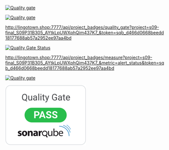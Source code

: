 [![Quality gate](http://lingotown.shop:7777/api/project_badges/quality_gate?project=s09-final_S09P31B305_AYtkLpUWXphQim437K7_&token=sqb_d466d0668beedd18177688ab57a2952ee97aa4bd)](http://lingotown.shop:7777/dashboard?id=s09-final_S09P31B305_AYtkLpUWXphQim437K7_)

[![Quality gate](http://lingotown.shop:7777/api/project_badges/quality_gate?project=s09-final_S09P31B305_AYtkLpUWXphQim437K7_&token=sqb_d466d0668beedd18177688ab57a2952ee97aa4bd)](http://lingotown.shop:7777/dashboard?id=s09-final_S09P31B305_AYtkLpUWXphQim437K7_)

http://lingotown.shop:7777/api/project_badges/quality_gate?project=s09-final_S09P31B305_AYtkLpUWXphQim437K7_&token=sqb_d466d0668beedd18177688ab57a2952ee97aa4bd

[![Quality Gate Status](http://lingotown.shop:7777/api/project_badges/measure?project=s09-final_S09P31B305_AYtkLpUWXphQim437K7_&metric=alert_status&token=sqb_d466d0668beedd18177688ab57a2952ee97aa4bd)](http://lingotown.shop:7777/dashboard?id=s09-final_S09P31B305_AYtkLpUWXphQim437K7_)

http://lingotown.shop:7777/api/project_badges/measure?project=s09-final_S09P31B305_AYtkLpUWXphQim437K7_&metric=alert_status&token=sqb_d466d0668beedd18177688ab57a2952ee97aa4bd

[![Quality gate](http://lingotown.shop:7777/api/project_badges/quality_gate?project=s09-final_S09P31B305_AYtkLpUWXphQim437K7_&token=sqb_9555b8a0df6cbbb45dd731a6dd62bfc0ef7c82e1)](http://lingotown.shop:7777/dashboard?id=s09-final_S09P31B305_AYtkLpUWXphQim437K7_)

![Sonarqube Quality Gate Pass Badge](./Exec/Images/quality_gate.svg)
